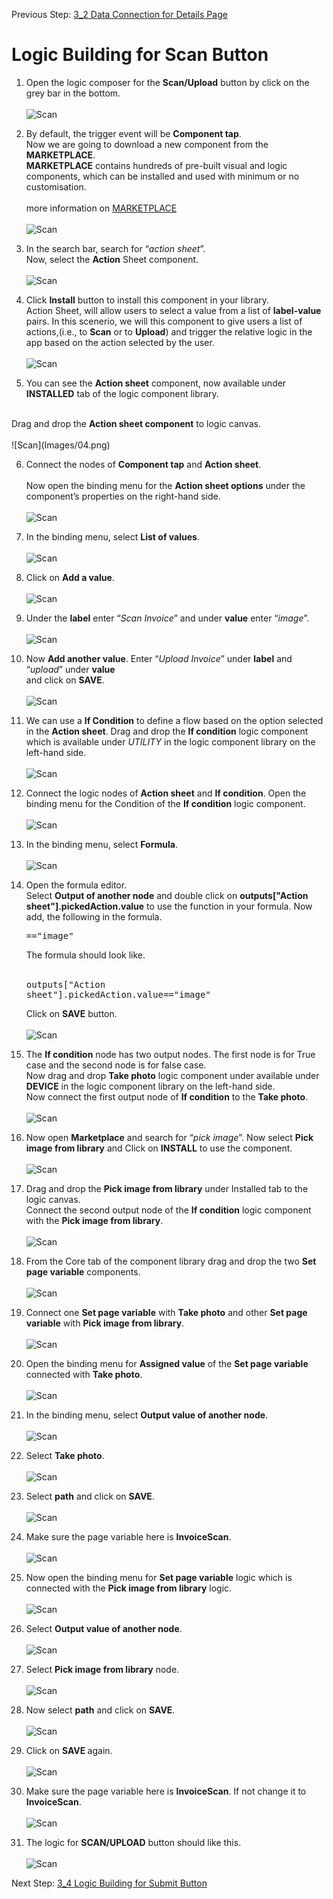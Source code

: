 Previous Step: <a href="https://github.com/SAP-samples/process-automation-enablement/tree/main/Workshops/LCNC_Roadshow/Build%20Apps/3%20Details%20Page/3_2%20Data%20Connection/Readme.md"> 3_2 Data Connection for Details Page</a>


# Logic Building for Scan Button


1. Open the logic composer for the <b>Scan/Upload</b> button by click on the grey bar in the bottom. <br><br>
![Scan](Images/15N.png)

2. By default, the trigger event will be <b>Component tap</b>.<br>
Now we are going to download a new component from the <b>MARKETPLACE</b>.<br>
<b>MARKETPLACE</b> contains hundreds of pre-built visual and logic components, which can be installed and used with minimum or no customisation.<br><br>
more information on <a href="https://docs.appgyver.com/docs/marketplace?highlight=Market%20place">MARKETPLACE</a><br><br>
![Scan](Images/01.png)

3. In the search bar, search for “<i>action sheet</i>”.<br> Now, select the <b>Action</b> Sheet component.<br><br>
![Scan](Images/02.png)

4. Click <b>Install</b> button to install this component in your library.<br>
Action Sheet, will allow users to select a value from a list of <b>label-value</b> pairs. In this scenerio, we will this component to give users a list of actions,(i.e., to <b>Scan</b> or to <b>Upload</b>) and trigger the relative logic in the app based on the action selected by the user.<br><br> 
![Scan](Images/03.png)

5. You can see the <b>Action sheet</b> component, now available under <b>INSTALLED</b> tab of the logic component library.
 <br>
 Drag and drop the <b>Action sheet component</b> to logic canvas.<br><br>
 ![Scan](Images/04.png)
 
6. Connect the nodes of <b>Component tap</b> and <b>Action sheet</b>. <br><br>
Now open the binding menu for the <b>Action sheet options</b> under the component’s properties on the right-hand side. <br><br>
![Scan](Images/05.png)

7. In the binding menu, select <b>List of values</b>.<br><br>
![Scan](Images/06.png)

8. Click on <b>Add a value</b>.<br><br>
![Scan](Images/07.png)

9. Under the <b>label</b> enter “<i>Scan Invoice</i>” and under <b>value</b> enter “<i>image</i>”.<br><br>
![Scan](Images/08.png)

10. Now <b>Add another value</b>. Enter “<i>Upload Invoice</i>” under <b>label</b> and “<i>upload</i>” under <b>value</b><br>
and click on <b>SAVE</b>.<br><br>
![Scan](Images/09.png)

11. We can use a <b>If Condition</b> to define a flow based on the option selected in the <b>Action sheet</b>.
 Drag and drop the <b>If condition</b> logic component which is available under <i>UTILITY</i> in the logic component library on the left-hand side.<br><br>
![Scan](Images/10.png)

12. Connect the logic nodes of <b>Action sheet</b> and <b>If condition</b>. Open the binding menu for the
Condition of the <b>If condition</b> logic component.<br><br>
![Scan](Images/11.png)

13. In the binding menu, select <b>Formula</b>.<br><br>
![Scan](Images/12.png)

14. Open the formula editor.<br> Select <b>Output of another node</b> and double click on
<b>outputs["Action sheet"].pickedAction.value</b> to use the function in your formula.
Now add, the following in the formula.<pre>=="image"</pre> 
The formula should look like.<br><br><pre>outputs["Action sheet"].pickedAction.value=="image"</pre>
Click on <b>SAVE</b> button.<br><br>
![Scan](Images/13.png)

15. The <b>If condition</b> node has two output nodes. The first node is for True case and the second node is for false case.<br>
Now drag and drop <b>Take photo</b> logic component under available under <b>DEVICE</b> in the logic component library on the left-hand side.<br>
Now connect the first output node of <b>If condition</b> to the <b>Take photo</b>.<br><br>
![Scan](Images/14.png)

16. Now open <b>Marketplace</b> and search for “<i>pick image</i>”.
Now select <b>Pick image from library</b> and  Click on <b>INSTALL</b> to use the component.<br><br>
![Scan](Images/15.png)

17. Drag and drop the <b>Pick image from library</b> under Installed tab to the logic canvas.<br>
Connect the second output node of the <b>If condition</b> logic component with the <b>Pick image
from library</b>. <br><br>
![Scan](Images/16.png)

18. From the Core tab of the component library drag and drop the two <b>Set page variable</b> components.<br><br>
![Scan](Images/17.png)

19. Connect one <b>Set page variable</b> with <b>Take photo</b> and other <b>Set page variable</b> with <b>Pick
image from library</b>.<br><br>
![Scan](Images/18.png)

20. Open the binding menu for <b>Assigned value</b> of the <b>Set page variable</b> connected with <b>Take photo</b>.<br><br>
![Scan](Images/19.png)

21. In the binding menu, select <b>Output value of another node</b>.<br><br>
![Scan](Images/20.png)

22. Select <b>Take photo</b>.<br><br>
![Scan](Images/21.png)

23. Select <b>path</b> and click on <b>SAVE</b>.<br><br>
![Scan](Images/23.png)

24. Make sure the page variable here is <b>InvoiceScan</b>.<br><br>
![Scan](Images/Screenshot%202022-09-29%20at%2002.55.58.png)

25. Now open the binding menu for <b>Set page variable</b> logic which is connected with the <b>Pick image from library</b> logic.<br><br>
![Scan](Images/24.png)

26. Select <b>Output value of another node</b>.<br><br>
![Scan](Images/25.png)

27. Select <b>Pick image from library</b> node.<br><br>
![Scan](Images/26.png)

28. Now select <b>path</b> and click on <b>SAVE</b>.<br><br>
![Scan](Images/27.png)

29. Click on <b>SAVE </b> again.<br><br>
![Scan](Images/28.png)

30. Make sure the page variable here is <b>InvoiceScan</b>. If not change it to <b>InvoiceScan</b>.<br><br>
![Scan](Images/Screenshot%202022-09-22%20at%2003.16.57.png)

31. The logic for <b>SCAN/UPLOAD</b> button should like this.<br><br>
![Scan](Images/Screenshot%202022-09-29%20at%2003.02.22.png)

  Next Step: <a href="https://github.com/SAP-samples/process-automation-enablement/blob/main/Workshops/LCNC_Roadshow/Build%20Apps/3%20Details%20Page/3_4%20Logic%20Building%20for%20Submit%20Button/Readme.md"> 3_4 Logic Building for Submit Button</a>
